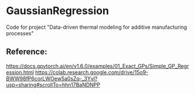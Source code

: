 # GaussianRegression
Code for project "Data-driven thermal modeling for additive manufacturing processes"

## Reference:
https://docs.gpytorch.ai/en/v1.6.0/examples/01_Exact_GPs/Simple_GP_Regression.html
https://colab.research.google.com/drive/15o9-BWW98fP6corLWOew5a0sZq-_3Yvl?usp=sharing#scrollTo=hhn17BaNDNPP
